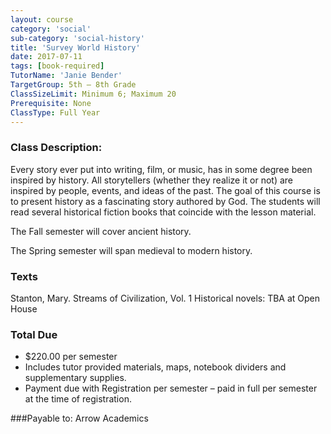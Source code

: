 ```yaml
---
layout: course
category: 'social'
sub-category: 'social-history'
title: 'Survey World History'
date: 2017-07-11
tags: [book-required]
TutorName: 'Janie Bender'
TargetGroup: 5th – 8th Grade
ClassSizeLimit: Minimum 6; Maximum 20
Prerequisite: None
ClassType: Full Year
---
```

### Class Description:Every story ever put into writing, film, or music, has in some degree been inspired by history. All storytellers (whether they realize it or not) are inspired by people, events, and ideas of the past. The goal of this course is to present history as a fascinating story authored by God. The students will read several historical fiction books that coincide with the lesson material.The Fall semester will cover ancient history.The Spring semester will span medieval to modern history.### TextsStanton, Mary. Streams of Civilization, Vol. 1Historical novels: TBA at Open House### Total Due*	$220.00 per semester*	Includes tutor provided materials, maps, notebook dividers and supplementary supplies.*	Payment due with Registration per semester – paid in full per semester at the time of registration.###Payable to:
Arrow Academics